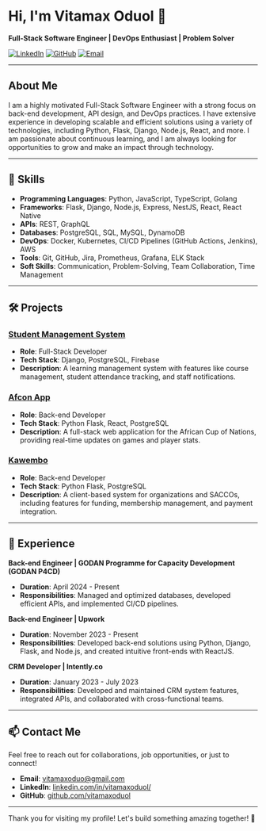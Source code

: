 # Hi, I'm Vitamax Oduol 👋

**Full-Stack Software Engineer | DevOps Enthusiast | Problem Solver**

[![LinkedIn](https://img.shields.io/badge/LinkedIn-blue?logo=linkedin&logoColor=white&style=for-the-badge)](https://www.linkedin.com/in/vitamaxoduol/)
[![GitHub](https://img.shields.io/badge/GitHub-black?logo=github&logoColor=white&style=for-the-badge)](https://github.com/vitamaxoduol)
[![Email](https://img.shields.io/badge/Email-red?logo=gmail&logoColor=white&style=for-the-badge)](mailto:vitamaxoduo@gmail.com)

---

## About Me

I am a highly motivated Full-Stack Software Engineer with a strong focus on back-end development, API design, and DevOps practices. I have extensive experience in developing scalable and efficient solutions using a variety of technologies, including Python, Flask, Django, Node.js, React, and more. I am passionate about continuous learning, and I am always looking for opportunities to grow and make an impact through technology.

---

## 🔧 Skills

- **Programming Languages**: Python, JavaScript, TypeScript, Golang
- **Frameworks**: Flask, Django, Node.js, Express, NestJS, React, React Native
- **APIs**: REST, GraphQL
- **Databases**: PostgreSQL, SQL, MySQL, DynamoDB
- **DevOps**: Docker, Kubernetes, CI/CD Pipelines (GitHub Actions, Jenkins), AWS
- **Tools**: Git, GitHub, Jira, Prometheus, Grafana, ELK Stack
- **Soft Skills**: Communication, Problem-Solving, Team Collaboration, Time Management

---

## 🛠️ Projects

### [Student Management System](https://student-management-system-x94s.onrender.com/admin)
- **Role**: Full-Stack Developer
- **Tech Stack**: Django, PostgreSQL, Firebase
- **Description**: A learning management system with features like course management, student attendance tracking, and staff notifications.

### [Afcon App](https://client-afcon-app.vercel.app/)
- **Role**: Back-end Developer
- **Tech Stack**: Python Flask, React, PostgreSQL
- **Description**: A full-stack web application for the African Cup of Nations, providing real-time updates on games and player stats.

### [Kawembo](https://www.kawebo.or.ke/)
- **Role**: Back-end Developer
- **Tech Stack**: Python Flask, PostgreSQL
- **Description**: A client-based system for organizations and SACCOs, including features for funding, membership management, and payment integration.

---

## 💼 Experience

**Back-end Engineer | GODAN Programme for Capacity Development (GODAN P4CD)**
- **Duration**: April 2024 - Present
- **Responsibilities**: Managed and optimized databases, developed efficient APIs, and implemented CI/CD pipelines.

**Back-end Engineer | Upwork**
- **Duration**: November 2023 - Present
- **Responsibilities**: Developed back-end solutions using Python, Django, Flask, and Node.js, and created intuitive front-ends with ReactJS.

**CRM Developer | Intently.co**
- **Duration**: January 2023 - July 2023
- **Responsibilities**: Developed and maintained CRM system features, integrated APIs, and collaborated with cross-functional teams.

---

## 📫 Contact Me

Feel free to reach out for collaborations, job opportunities, or just to connect!

- **Email**: [vitamaxoduo@gmail.com](mailto:vitamaxoduo@gmail.com)
- **LinkedIn**: [linkedin.com/in/vitamaxoduol/](https://www.linkedin.com/in/vitamaxoduol/)
- **GitHub**: [github.com/vitamaxoduol](https://github.com/vitamaxoduol)

---

Thank you for visiting my profile! Let's build something amazing together! 🚀
